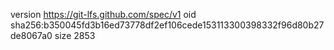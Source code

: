 version https://git-lfs.github.com/spec/v1
oid sha256:b350045fd3b16ed73778df2ef106cede153113300398332f96d80b27de8067a0
size 2853
